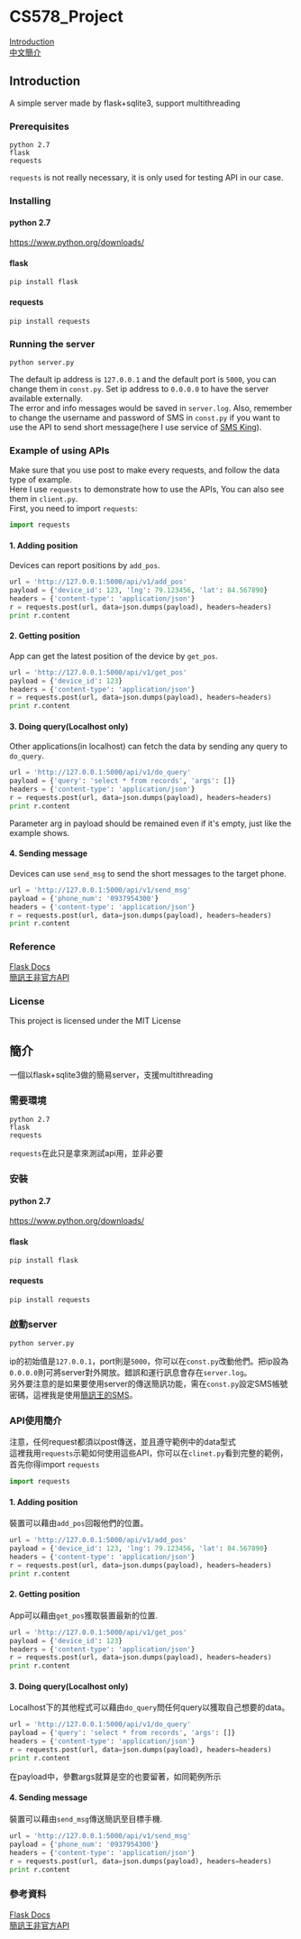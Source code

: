 # CS578_Project 

[Introduction](#introduction)  
[中文簡介](#簡介)

## Introduction
A simple server made by flask+sqlite3, support multithreading
### Prerequisites
```
python 2.7
flask
requests
```
```requests``` is not really necessary, it is only used for testing API in our case.

### Installing

#### python 2.7
https://www.python.org/downloads/

#### flask
```
pip install flask
```

#### requests
```
pip install requests
```

### Running the server
```
python server.py
```
The default ip address is ```127.0.0.1``` and the default port is ```5000```, you can change them in ```const.py```. Set ip address to ```0.0.0.0``` to have the server available externally.  
The error and info messages would be saved in ```server.log```.
Also, remember to change the username and password of SMS in ```const.py``` if you want to use the API to send short message(here I use service of [SMS King](http://www.kotsms.com.tw/)).

### Example of using APIs
Make sure that you use post to make every requests, and follow the data type of example.  
Here I use ```requests``` to demonstrate how to use the APIs, You can also see them in ```client.py```.  
First, you need to import ```requests```:
```python
import requests
```
#### 1. Adding position
Devices can report positions by ```add_pos```.
```python
url = 'http://127.0.0.1:5000/api/v1/add_pos'
payload = {'device_id': 123, 'lng': 79.123456, 'lat': 84.567890}
headers = {'content-type': 'application/json'}
r = requests.post(url, data=json.dumps(payload), headers=headers)
print r.content
```

#### 2. Getting position
App can get the latest position of the device by ```get_pos```.
```python
url = 'http://127.0.0.1:5000/api/v1/get_pos'
payload = {'device_id': 123}
headers = {'content-type': 'application/json'}
r = requests.post(url, data=json.dumps(payload), headers=headers)
print r.content
```

#### 3. Doing query(Localhost only)
Other applications(in localhost) can fetch the data by sending any query to ```do_query```.
```python
url = 'http://127.0.0.1:5000/api/v1/do_query'
payload = {'query': 'select * from records', 'args': []}
headers = {'content-type': 'application/json'}
r = requests.post(url, data=json.dumps(payload), headers=headers)
print r.content
```
Parameter arg in payload should be remained even if it's empty, just like the example shows.

#### 4. Sending message
Devices can use ```send_msg``` to send the short messages to the target phone.
```python
url = 'http://127.0.0.1:5000/api/v1/send_msg'
payload = {'phone_num': '0937954300'}
headers = {'content-type': 'application/json'}
r = requests.post(url, data=json.dumps(payload), headers=headers)
print r.content
```

### Reference
[Flask Docs](http://flask.pocoo.org/docs/0.12/)  
[簡訊王非官方API](https://github.com/fuyuanli/kotsms.py)

### License
This project is licensed under the MIT License


## 簡介
一個以flask+sqlite3做的簡易server，支援multithreading

### 需要環境
```
python 2.7
flask
requests
```
```requests```在此只是拿來測試api用，並非必要

### 安裝

#### python 2.7
https://www.python.org/downloads/

#### flask
```
pip install flask
```

#### requests
```
pip install requests
```

### 啟動server
```
python server.py
```
ip的初始值是```127.0.0.1```，port則是```5000```，你可以在```const.py```改動他們。把ip設為```0.0.0.0```則可將server對外開放。錯誤和運行訊息會存在```server.log```。  
另外要注意的是如果要使用server的傳送簡訊功能，需在```const.py```設定SMS帳號密碼，這裡我是使用[簡訊王的SMS](http://www.kotsms.com.tw/)。

### API使用簡介
注意，任何request都須以post傳送，並且遵守範例中的data型式  
這裡我用```requests```示範如何使用這些API，你可以在```clinet.py```看到完整的範例，首先你得import ```requests```
```python
import requests
```
#### 1. Adding position
裝置可以藉由```add_pos```回報他們的位置。
```python
url = 'http://127.0.0.1:5000/api/v1/add_pos'
payload = {'device_id': 123, 'lng': 79.123456, 'lat': 84.567890}
headers = {'content-type': 'application/json'}
r = requests.post(url, data=json.dumps(payload), headers=headers)
print r.content
```

#### 2. Getting position
App可以藉由```get_pos```獲取裝置最新的位置.
```python
url = 'http://127.0.0.1:5000/api/v1/get_pos'
payload = {'device_id': 123}
headers = {'content-type': 'application/json'}
r = requests.post(url, data=json.dumps(payload), headers=headers)
print r.content
```

#### 3. Doing query(Localhost only)
Localhost下的其他程式可以藉由```do_query```問任何query以獲取自己想要的data。
```python
url = 'http://127.0.0.1:5000/api/v1/do_query'
payload = {'query': 'select * from records', 'args': []}
headers = {'content-type': 'application/json'}
r = requests.post(url, data=json.dumps(payload), headers=headers)
print r.content
```
在payload中，參數args就算是空的也要留著，如同範例所示

#### 4. Sending message
裝置可以藉由```send_msg```傳送簡訊至目標手機.
```python
url = 'http://127.0.0.1:5000/api/v1/send_msg'
payload = {'phone_num': '0937954300'}
headers = {'content-type': 'application/json'}
r = requests.post(url, data=json.dumps(payload), headers=headers)
print r.content
```

### 參考資料
[Flask Docs](http://flask.pocoo.org/docs/0.12/)  
[簡訊王非官方API](https://github.com/fuyuanli/kotsms.py)
